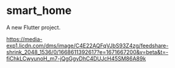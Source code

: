 # smart_home

A new Flutter project.

https://media-exp1.licdn.com/dms/image/C4E22AQFqVJbS93Z4zg/feedshare-shrink_2048_1536/0/1668611392617?e=1671667200&v=beta&t=-fiChkLCwyunoH_m7-jQgGgyDhC4DUJcH45SM86A89k
